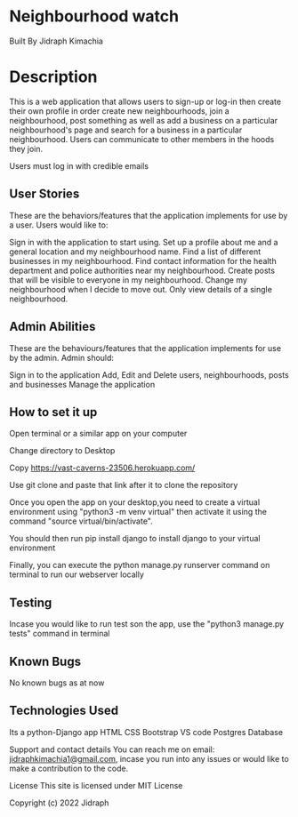 # Neighbourhood watch

Built By Jidraph Kimachia

# Description
This is a web application that allows users to sign-up or log-in then create their own profile in order create new neighbourhoods, join a neighbourhood, post something as well as add a business on a particular neighbourhood's page and search for a business in a particular neighbourhood. Users can communicate to other members in the hoods they join.

Users must log in with credible emails

## User Stories
These are the behaviors/features that the application implements for use by a user. Users would like to:

Sign in with the application to start using.
Set up a profile about me and a general location and my neighbourhood name.
Find a list of different businesses in my neighbourhood.
Find contact information for the health department and police authorities near my neighbourhood.
Create posts that will be visible to everyone in my neighbourhood.
Change my neighbourhood when I decide to move out.
Only view details of a single neighbourhood.
## Admin Abilities
These are the behaviours/features that the application implements for use by the admin. Admin should:

Sign in to the application
Add, Edit and Delete users, neighbourhoods, posts and businesses
Manage the application

## How to set it up
Open terminal or a similar app on your computer

Change directory to Desktop

Copy https://vast-caverns-23506.herokuapp.com/

Use git clone and paste that link after it to clone the repository

Once you open the app on your desktop,you need to create a virtual environment using "python3 -m venv virtual" then activate it using the command "source virtual/bin/activate".

You should then run pip install django to install django to your virtual environment

Finally, you can execute the python manage.py runserver command on terminal to run our webserver locally

## Testing
Incase you would like to run test son the app, use the "python3 manage.py tests" command in terminal

## Known Bugs
No known bugs as at now

## Technologies Used
Its a python-Django app HTML CSS Bootstrap VS code Postgres Database

Support and contact details
You can reach me on email: jidraphkimachia1@gmail.com, incase you run into any issues or would like to make a contribution to the code.

License
This site is licensed under MIT License

Copyright (c) 2022 Jidraph 